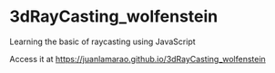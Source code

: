 # 3dRayCasting_wolfenstein
Learning the basic of raycasting using JavaScript

Access it at https://juanlamarao.github.io/3dRayCasting_wolfenstein

